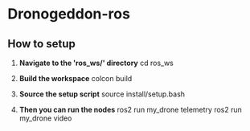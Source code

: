 # Dronogeddon-ros




## How to setup

1. **Navigate to the 'ros_ws/' directory**
	cd ros_ws

2. **Build the workspace**
	colcon build

3. **Source the setup script**
	source install/setup.bash

4. **Then you can run the nodes**
	ros2 run my_drone telemetry
	ros2 run my_drone video

